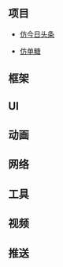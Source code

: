 <!-----
layout: post
title: Swift开发笔记
category: Swift
tags: [Swift]

----->



## 项目

* [仿今日头条](https://github.com/hrscy/TodayNews)

* [仿单糖](https://github.com/hrscy/DanTang)




## 框架


## UI


## 动画

## 网络


## 工具


## 视频


## 推送